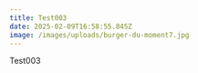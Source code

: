 ```yaml
---
title: Test003
date: 2025-02-09T16:58:55.845Z
image: /images/uploads/burger-du-moment7.jpg
---
```

Test003